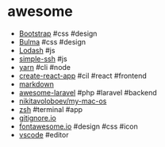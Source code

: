 # awesome
  - [Bootstrap](http://getbootstrap.com/) #css #design
  - [Bulma](http://bulma.io/) #css #design
  - [Lodash](https://lodash.com/) #js
  - [simple-ssh](https://github.com/MCluck90/simple-ssh) #js
  - [yarn](https://yarnpkg.com/lang/en/) #cli #node
  - [create-react-app](https://github.com/facebookincubator/create-react-app) #cil #react #frontend
  - [markdown](https://guides.github.com/features/mastering-markdown/) 
  - [awesome-laravel](https://github.com/chiraggude/awesome-laravel) #php #laravel #backend
  - [nikitavoloboev/my-mac-os](https://github.com/nikitavoloboev/my-mac-os) 
  - [zsh](http://ohmyz.sh/) #terminal #app
  - [gitignore.io](https://www.gitignore.io/)
  - [fontawesome.io](http://fontawesome.io/icons/) #design #css #icon
  - [vscode](https://code.visualstudio.com/) #editor
